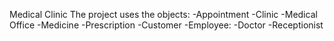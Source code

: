 Medical Clinic
The project uses the objects:
-Appointment
-Clinic
-Medical Office
-Medicine
-Prescription
-Customer
-Employee:
  -Doctor
  -Receptionist
